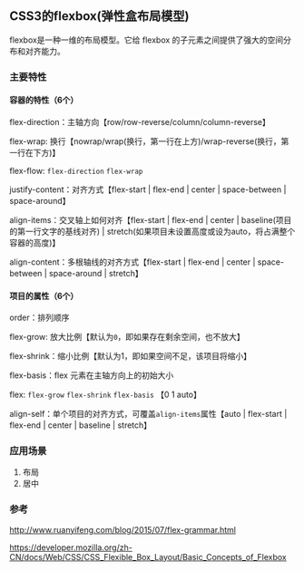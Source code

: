## CSS3的flexbox(弹性盒布局模型)

flexbox是一种一维的布局模型。它给 flexbox 的子元素之间提供了强大的空间分布和对齐能力。

### 主要特性

#### 容器的特性（6个）

flex-direction：主轴方向【row/row-reverse/column/column-reverse】

flex-wrap: 换行【nowrap/wrap(换行，第一行在上方)/wrap-reverse(换行，第一行在下方)】

flex-flow: `flex-direction` `flex-wrap`

justify-content：对齐方式【flex-start | flex-end | center | space-between | space-around】

align-items：交叉轴上如何对齐【flex-start | flex-end | center | baseline(项目的第一行文字的基线对齐) | stretch(如果项目未设置高度或设为auto，将占满整个容器的高度)】

align-content：多根轴线的对齐方式【flex-start | flex-end | center | space-between | space-around | stretch】

#### 项目的属性（6个）

order：排列顺序

flex-grow: 放大比例【默认为`0`，即如果存在剩余空间，也不放大】

flex-shrink：缩小比例【默认为1，即如果空间不足，该项目将缩小】

flex-basis：flex 元素在主轴方向上的初始大小

flex: `flex-grow` `flex-shrink` `flex-basis` 【0 1 auto】

align-self：单个项目的对齐方式，可覆盖`align-items`属性【auto | flex-start | flex-end | center | baseline | stretch】

### 应用场景

1. 布局
2. 居中

### 参考

http://www.ruanyifeng.com/blog/2015/07/flex-grammar.html

https://developer.mozilla.org/zh-CN/docs/Web/CSS/CSS_Flexible_Box_Layout/Basic_Concepts_of_Flexbox
